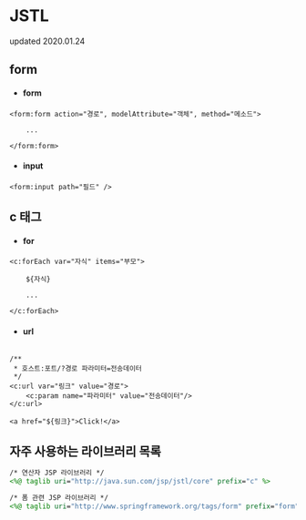 # JSTL
updated 2020.01.24

## form
- #### form
```
<form:form action="경로", modelAttribute="객체", method="메소드">

    ...

</form:form>
```
- #### input
```
<form:input path="필드" />
```
## c 태그
- #### for 
```
<c:forEach var="자식" items="부모">

    ${자식}

    ...

</c:forEach>
```
- #### url
```

/**
 * 호스트:포트/?경로 파라미터=전송데이터
 */
<c:url var="링크" value="경로">
    <c:param name="파라미터" value="전송데이터"/>
</c:url>

<a href="${링크}">Click!</a>
```

## 자주 사용하는 라이브러리 목록
```jsp
/* 연산자 JSP 라이브러리 */
<%@ taglib uri="http://java.sun.com/jsp/jstl/core" prefix="c" %>

/* 폼 관련 JSP 라이브러리 */
<%@ taglib uri="http://www.springframework.org/tags/form" prefix="form" %>

```